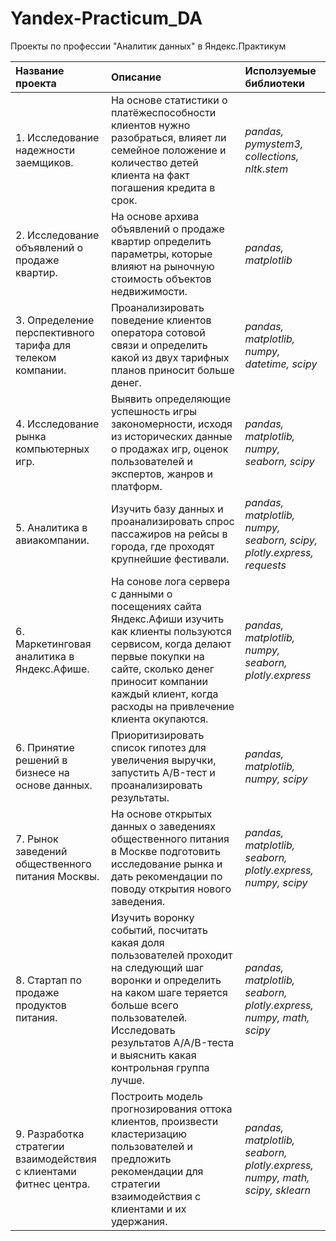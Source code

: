 # Yandex-Practicum_DA
Проекты по профессии "Аналитик данных" в Яндекс.Практикум 


|Название проекта|Описание|Исползуемые библиотеки|
|:---|:---|:---|
|1. Исследование надежности заемщиков.|На основе статистики о платёжеспособности клиентов нужно разобраться, влияет ли семейное положение и количество детей клиента на факт погашения кредита в срок.|*pandas, pymystem3, collections, nltk.stem*|
|2. Исследование объявлений о продаже квартир.|На основе архива объявлений о продаже квартир определить параметры, которые влияют на рыночную стоимость объектов недвижимости.|*pandas, matplotlib*|
|3. Определение перспективного тарифа для телеком компании.|Проанализировать поведение клиентов оператора сотовой связи и определить какой из двух тарифных планов приносит больше денег.|*pandas, matplotlib, numpy, datetime, scipy*|
|4. Исследование рынка компьютерных игр.|Выявить определяющие успешность игры закономерности, исходя из исторических данные о продажах игр, оценок пользователей и экспертов, жанров и платформ.|*pandas, matplotlib, numpy, seaborn, scipy*|
|5. Аналитика в авиакомпании.|Изучить базу данных и проанализировать спрос пассажиров на рейсы в города, где проходят крупнейшие фестивали.|*pandas, matplotlib, numpy, seaborn, scipy, plotly.express, requests*|
|6. Маркетинговая аналитика в Яндекс.Афише.|На сонове лога сервера с данными о посещениях сайта Яндекс.Афиши изучить как клиенты пользуются сервисом, когда делают первые покупки на сайте, сколько денег приносит компании каждый клиент, когда расходы на привлечение клиента окупаются.|*pandas, matplotlib, numpy, seaborn, plotly.express*|
|6. Принятие решений в бизнесе на основе данных.|Приоритизировать список гипотез для увеличения выручки, запустить A/B-тест и проанализировать результаты.|*pandas, matplotlib, numpy, scipy*|
|7. Рынок заведений общественного питания Москвы.|На основе открытых данных о заведениях общественного питания в Москве подготовить исследование рынка и дать рекомендации по поводу открытия нового заведения.|*pandas, matplotlib, seaborn, plotly.express, numpy, scipy*|
|8. Cтартап по продаже продуктов питания.|Изучить воронку событий, посчитать какая доля пользователей проходит на следующий шаг воронки и определить на каком шаге теряется больше всего пользователей. Исследовать результатов A/A/B-теста и выяснить какая контрольная группа лучше.|*pandas, matplotlib, seaborn, plotly.express, numpy, math, scipy*|
|9. Разработка стратегии взаимодействия с клиентами фитнес центра.|Построить модель прогнозирования оттока клиентов, произвести кластеризацию пользователей и предложить рекомендации для стратегии взаимодействия с клиентами и их удержания.|*pandas, matplotlib, seaborn, plotly.express, numpy, math, scipy, sklearn*|
